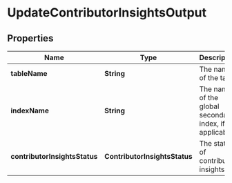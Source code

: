 

# UpdateContributorInsightsOutput


## Properties

| Name | Type | Description | Notes |
|------------ | ------------- | ------------- | -------------|
|**tableName** | **String** | The name of the table. |  [optional] |
|**indexName** | **String** | The name of the global secondary index, if applicable. |  [optional] |
|**contributorInsightsStatus** | **ContributorInsightsStatus** | The status of contributor insights |  [optional] |



